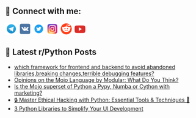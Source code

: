 ## 🔎 Connect with me:
[<img src="https://github.com/bullbesh/bullbesh/blob/main/images/Telegram.png" width="32" height="32" />](https://t.me/bullbesh)
[<img src="https://github.com/bullbesh/bullbesh/blob/main/images/VK.png" width="32" height="32" />](https://vk.com/bullbesh)
[<img src="https://github.com/bullbesh/bullbesh/blob/main/images/Twitter.png" width="32" height="32" />](https://twitter.com/bullbesh1)
[<img src="https://github.com/bullbesh/bullbesh/blob/main/images/Instagram.png" width="32" height="32" />](https://www.instagram.com/bullbesh)
[<img src="https://github.com/bullbesh/bullbesh/blob/main/images/Reddit.png" width="32" height="32" />](https://www.reddit.com/user/bullbesh)
[<img src="https://github.com/bullbesh/bullbesh/blob/main/images/YouTube.png" width="32" height="32" />](https://www.youtube.com/channel/UCtfjRs6uzgq5mfm8S06WTcg)

## 📕 Latest r/Python Posts
<!-- BLOG-POST-LIST:START -->
- [which framework for frontend and backend to avoid abandoned libraries,breaking changes,terrible debugging features?](https://www.reddit.com/r/Python/comments/136lcp9/which_framework_for_frontend_and_backend_to_avoid/)
- [Opinions on the Mojo Language by Modular: What Do You Think?](https://www.reddit.com/r/Python/comments/136km0v/opinions_on_the_mojo_language_by_modular_what_do/)
- [Is the Mojo superset of Python a Pypy, Numba or Cython with marketing?](https://www.reddit.com/r/Python/comments/136kjah/is_the_mojo_superset_of_python_a_pypy_numba_or/)
- [🔒 Master Ethical Hacking with Python: Essential Tools &amp; Techniques 🔧](https://www.reddit.com/r/Python/comments/136kixy/master_ethical_hacking_with_python_essential/)
- [3 Python Libraries to Simplify Your UI Development](https://www.reddit.com/r/Python/comments/136jref/3_python_libraries_to_simplify_your_ui_development/)
<!-- BLOG-POST-LIST:END -->
